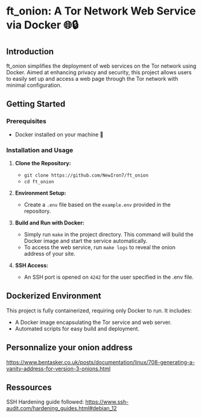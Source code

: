 # ft_onion: A Tor Network Web Service via Docker 🌐🔒

## Introduction

ft_onion simplifies the deployment of web services on the Tor network using Docker. Aimed at enhancing privacy and security, this project allows users to easily set up and access a web page through the Tor network with minimal configuration.

## Getting Started

### Prerequisites

- Docker installed on your machine 🐳

### Installation and Usage

1. **Clone the Repository:**
   - `git clone https://github.com/NewIron7/ft_onion`
   - `cd ft_onion`

2. **Environment Setup:**
   - Create a `.env` file based on the `example.env` provided in the repository.
3. **Build and Run with Docker:**
   - Simply run `make` in the project directory. This command will build the Docker image and start the service automatically.
   - To access the web service, run `make logs` to reveal the onion address of your site.
4. **SSH Access:**
   - An SSH port is opened on `4242` for the user specified in the .env file.

## Dockerized Environment

This project is fully containerized, requiring only Docker to run. It includes:
- A Docker image encapsulating the Tor service and web server.
- Automated scripts for easy build and deployment.

## Personnalize your onion address

https://www.bentasker.co.uk/posts/documentation/linux/708-generating-a-vanity-address-for-version-3-onions.html

## Ressources

SSH Hardening guide followed: https://www.ssh-audit.com/hardening_guides.html#debian_12
